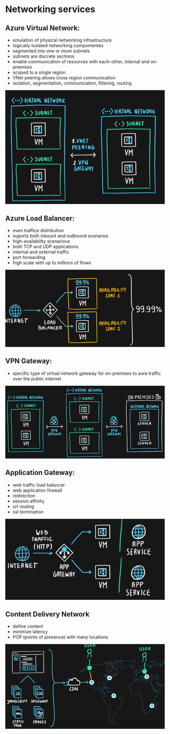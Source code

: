 # Networking services

## Azure Virtual Network:
- emulation of physical networking infrastructure
- logically isolated networking compomentes
- segmented into one or more subnets
- subnets are discrete sections
- enable communication of resources with each-other, internal and on-premises
- scoped to a single region
- VNet peering allows cross region communication
- isolation, segmentation, communication, filtering, routing

<img src="..\Images\azureVirtualNetwork.png" alt="azureVirtualNetwork.png" />

## Azure Load Balancer:
- even traffice distribution
- suports both inbount and outbound scenarios
- high-availability scenarious
- both TCP and UDP applications
- internal and external traffic
- port forwarding
- high scale with up to millions of flows

<img src="..\Images\azureLB.png" alt="azureLB.png" />

## VPN Gateway:
- specific type of virtual network gateway for on-premises to aure traffic over the public internet

<img src="..\Images\VPNGateway.png" alt="VPNGateway.png" />

## Application Gateway:
- web traffic load balancer
- web application firewall
- redirection
- session affinity
- url routing
- ssl termination

<img src="..\Images\appGW.png" alt="appGW.png" />

## Content Delivery Network
- define content
- minimize latency
- POP (points of presence) with many locations

<img src="..\Images\CDN.png" alt="CDN.png" />